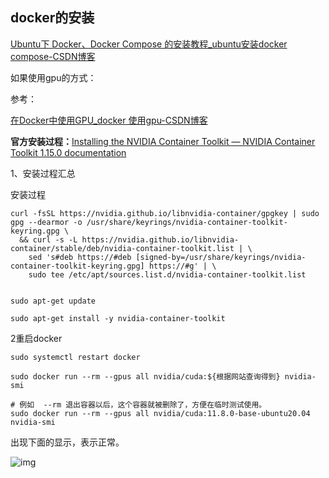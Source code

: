 





## docker的安装

[Ubuntu下 Docker、Docker Compose 的安装教程_ubuntu安装docker compose-CSDN博客](https://blog.csdn.net/justlpf/article/details/132982953)



如果使用gpu的方式：





 参考：

[在Docker中使用GPU_docker 使用gpu-CSDN博客](https://blog.csdn.net/ytusdc/article/details/139301315)





**官方安装过程：**[Installing the NVIDIA Container Toolkit — NVIDIA Container Toolkit 1.15.0 documentation](https://docs.nvidia.com/datacenter/cloud-native/container-toolkit/latest/install-guide.html)

1、安装过程汇总

安装过程

```
curl -fsSL https://nvidia.github.io/libnvidia-container/gpgkey | sudo gpg --dearmor -o /usr/share/keyrings/nvidia-container-toolkit-keyring.gpg \
  && curl -s -L https://nvidia.github.io/libnvidia-container/stable/deb/nvidia-container-toolkit.list | \
    sed 's#deb https://#deb [signed-by=/usr/share/keyrings/nvidia-container-toolkit-keyring.gpg] https://#g' | \
    sudo tee /etc/apt/sources.list.d/nvidia-container-toolkit.list
 
 
sudo apt-get update
 
sudo apt-get install -y nvidia-container-toolkit
```



2重启docker

```
sudo systemctl restart docker
```

```
sudo docker run --rm --gpus all nvidia/cuda:${根据网站查询得到} nvidia-smi
 
# 例如  --rm 退出容器以后，这个容器就被删除了，方便在临时测试使用。
sudo docker run --rm --gpus all nvidia/cuda:11.8.0-base-ubuntu20.04 nvidia-smi
```



出现下面的显示，表示正常。

![img](https://i-blog.csdnimg.cn/blog_migrate/b0e3ee52ac0143e563abad7eb9bd9b5b.png)